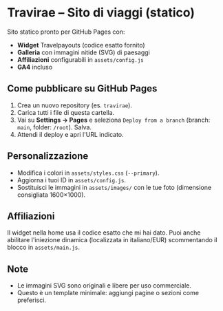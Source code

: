 # Travirae – Sito di viaggi (statico)

Sito statico pronto per GitHub Pages con:
- **Widget** Travelpayouts (codice esatto fornito)
- **Galleria** con immagini nitide (SVG) di paesaggi
- **Affiliazioni** configurabili in `assets/config.js`
- **GA4** incluso

## Come pubblicare su GitHub Pages
1. Crea un nuovo repository (es. `travirae`).
2. Carica tutti i file di questa cartella.
3. Vai su **Settings → Pages** e seleziona `Deploy from a branch` (branch: `main`, folder: `/root`). Salva.
4. Attendi il deploy e apri l'URL indicato.

## Personalizzazione
- Modifica i colori in `assets/styles.css` (`--primary`).
- Aggiorna i tuoi ID in `assets/config.js`.
- Sostituisci le immagini in `assets/images/` con le tue foto (dimensione consigliata 1600×1000).

## Affiliazioni
Il widget nella home usa il codice esatto che mi hai dato.
Puoi anche abilitare l'iniezione dinamica (localizzata in italiano/EUR) scommentando il blocco in `assets/main.js`.

## Note
- Le immagini SVG sono originali e libere per uso commerciale.
- Questo è un template minimale: aggiungi pagine o sezioni come preferisci.
